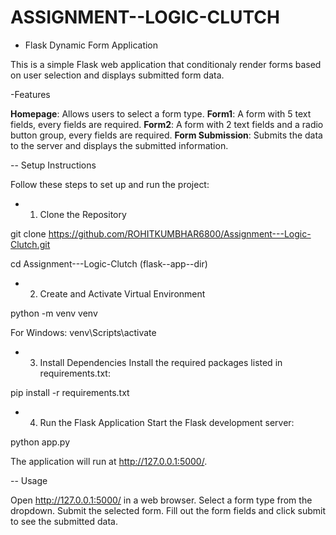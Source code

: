# ASSIGNMENT--LOGIC-CLUTCH

- Flask Dynamic Form Application 

This is a simple Flask web application that conditionaly render forms based on user
selection and displays submitted form data.

-Features

 **Homepage**: Allows users to select a form type.
 **Form1**: A form with 5 text fields, every fields are required.
 **Form2**: A form with 2 text fields and a radio button group, every fields are required.
 **Form Submission**: Submits the data to the server and displays the submitted information.


-- Setup Instructions 

Follow these steps to set up and run the project:


- 1. Clone the Repository 

git clone https://github.com/ROHITKUMBHAR6800/Assignment---Logic-Clutch.git

cd Assignment---Logic-Clutch   (flask--app--dir)


- 2. Create and Activate Virtual Environment 

python -m venv venv

For Windows:
venv\Scripts\activate


- 3. Install Dependencies 
Install the required packages listed in requirements.txt:

pip install -r requirements.txt


- 4. Run the Flask Application 
Start the Flask development server:

python app.py

The application will run at http://127.0.0.1:5000/.


-- Usage 

Open http://127.0.0.1:5000/ in a web browser.
Select a form type from the dropdown.
Submit the selected form.
Fill out the form fields and click submit to see the submitted data.
